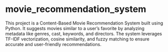 # movie_recommendation_system
This project is a Content-Based Movie Recommendation System built using Python. It suggests movies similar to a user’s favorite by analyzing metadata like genres, cast, keywords, and directors. The system leverages TF-IDF vectorization, cosine similarity, and fuzzy matching to ensure accurate and user-friendly recommendations.
